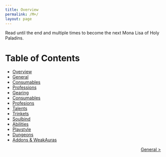 ```yaml
---
title: Overview
permalink: /M+/
layout: page
---
```


Read until the end and multiple times to become the next Mona Lisa of Holy Paladins.

# Table of Contents

- [Overview](/M+/)
- [General](/M+/general)
- [Consumables](/M+/consumables)
- [Professions](/M+/professions)
- [Gearing](/M+/gearing)
- [Consumables](/M+/consumables)
- [Profesions](/M+/professions)
- [Talents](/M+/talents)
- [Trinkets](/M+/trinkets)
- [Soulbind](/M+/soulbind)
- [Abilities](/M+/abilities)
- [Playstyle](/M+/playstyle)
- [Dungeons](/M+/dungeons)
- [Addons & WeakAuras](/M+/weakauras)

<div style="text-align:right;">
<a href="/M+/general"> General ></a>
</div>
